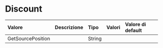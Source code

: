 # Discount

| Valore | Descrizione | Tipo | Valori | Valore di default |
| :--- | :--- | :--- | :--- | :--- |
| GetSourcePosition |  | String |  |  |

